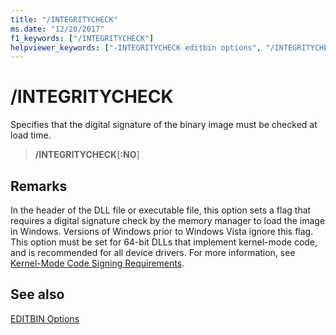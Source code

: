 ```yaml
---
title: "/INTEGRITYCHECK"
ms.date: "12/28/2017"
f1_keywords: ["/INTEGRITYCHECK"]
helpviewer_keywords: ["-INTEGRITYCHECK editbin options", "/INTEGRITYCHECK editbin options", "INTEGRITYCHECK editbin options"]
---
```

# /INTEGRITYCHECK

Specifies that the digital signature of the binary image must be checked at load time.

> **/INTEGRITYCHECK**[**:NO**]

## Remarks

In the header of the DLL file or executable file, this option sets a flag that requires a digital signature check by the memory manager to load the image in Windows. Versions of Windows prior to Windows Vista ignore this flag. This option must be set for 64-bit DLLs that implement kernel-mode code, and is recommended for all device drivers. For more information, see [Kernel-Mode Code Signing Requirements](/windows-hardware/drivers/install/kernel-mode-code-signing-requirements--windows-vista-and-later-).

## See also

[EDITBIN Options](editbin-options.md)

